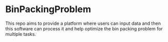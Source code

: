 # BinPackingProblem
This repo aims to provide a platform where users can input data and then this software can process it and help optimize the bin packing problem for multiple tasks.
